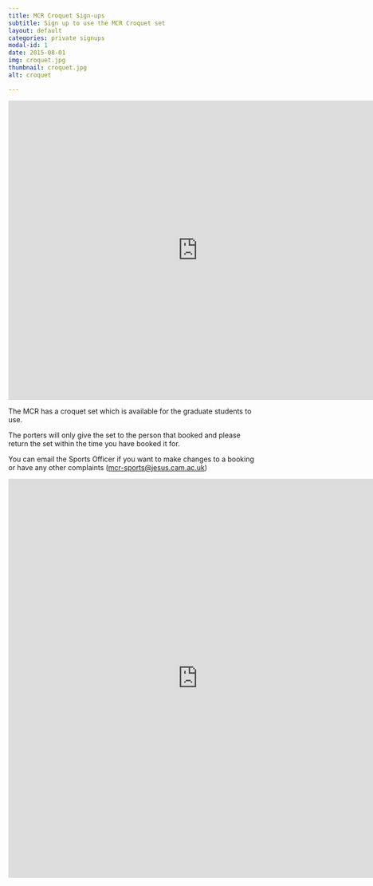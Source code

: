 ```yaml
---
title: MCR Croquet Sign-ups
subtitle: Sign up to use the MCR Croquet set
layout: default
categories: private signups
modal-id: 1
date: 2015-08-01
img: croquet.jpg
thumbnail: croquet.jpg
alt: croquet

---
```


<p><iframe src="https://www.google.com/calendar/embed?showTitle=0&amp;showPrint=0&amp;showTabs=0&amp;showCalendars=0&amp;showTz=0&amp;height=600&amp;wkst=1&amp;bgcolor=%23FFFFFF&amp;src=c6h722ivgh7jr9a3o1i25si2a0%40group.calendar.google.com&amp;color=%232952A3&amp;ctz=Europe%2FLondon" style=" border-width:0 " width="760" height="600" frameborder="0" scrolling="no"></iframe></p>

The MCR has a croquet set which is available for the graduate students to use.

The porters will only give the set to the person that booked and please return the set within the time you have booked it for.

You can email the Sports Officer if you want to make changes to a booking or have any other complaints (mcr-sports@jesus.cam.ac.uk)

<p><iframe src="https://docs.google.com/forms/d/e/1FAIpQLSd-2B2LRkwy-hiEgBChLSak2xazXJ8FuoTwvTqsvxyI2zn2Jg/viewform" width="760" height="800" frameborder="0" marginheight="0" marginwidth="0">Loading&#8230;</iframe></p>
